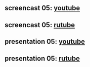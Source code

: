 ## screencast 05: [youtube](https://youtu.be/OB-BuCA5msA)
## screencast 05: [rutube](https://rutube.ru/video/private/7b55be02180ef6b5478333b066438885/?p=LfoNddYW5B3SfXhIAqavLQ)

## presentation 05: [youtube](https://youtu.be/JCQlghvuk4Y)
## presentation 05: [rutube](https://rutube.ru/video/private/824c20dfbd0be64d9bb32d8109a448f8/?p=HVEOaWPk9jsSmHmub2qtfw)

